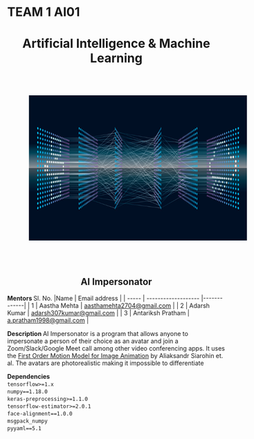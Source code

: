 # TEAM 1 AI01

<H1  align="center" ></>Artificial Intelligence &amp; Machine Learning</H1>

<img src="artificial-intelligence-banner.jpg" alt="Banner Image" style="padding:50px"/>

<H2 align="center"></>AI Impersonator</H2>

<b> Mentors </b>
Sl. No. |Name                 |  Email address       | 
| ----- | ------------------- |-------------| 
| 1 | Aastha Mehta    | aasthamehta2704@gmail.com |
| 2 | Adarsh Kumar | adarsh307kumar@gmail.com |
| 3 | Antariksh Pratham | a.pratham1998@gmail.com |

<b> Description </b>
AI Impersonator is a program that allows anyone to impersonate a person of their choice as an avatar and join a Zoom/Slack/Google Meet call among other video conferencing apps. It uses the [First Order Motion Model for Image Animation](https://github.com/AliaksandrSiarohin/first-order-model) by Aliaksandr Siarohin et. al. The avatars are photorealistic making it impossible to differentiate

<b> Dependencies </b><br>
`tensorflow>=1.x`<br>
`numpy==1.18.0`<br>
`keras-preprocessing>=1.1.0`<br>
`tensorflow-estimator>=2.0.1`<br>
`face-alignment==1.0.0`<br>
`msgpack_numpy`<br>
`pyyaml==5.1`
  
